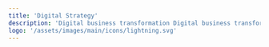 ```yaml
---
title: 'Digital Strategy'
description: 'Digital business transformation Digital business transformation'
logo: '/assets/images/main/icons/lightning.svg'
---
```

